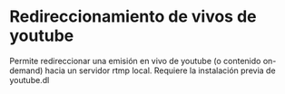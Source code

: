# Redireccionamiento de vivos de youtube
Permite redireccionar una emisión en vivo de youtube (o contenido on-demand) hacia un servidor rtmp local.
Requiere la instalación previa de youtube.dl
